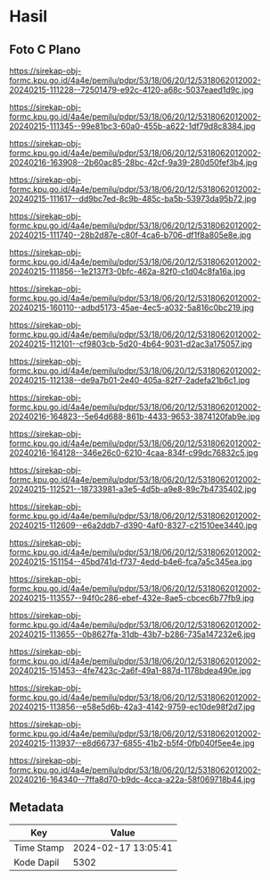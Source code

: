 # Hasil

## Foto C Plano

https://sirekap-obj-formc.kpu.go.id/4a4e/pemilu/pdpr/53/18/06/20/12/5318062012002-20240215-111228--72501479-e92c-4120-a68c-5037eaed1d9c.jpg

https://sirekap-obj-formc.kpu.go.id/4a4e/pemilu/pdpr/53/18/06/20/12/5318062012002-20240215-111345--99e81bc3-60a0-455b-a622-1df79d8c8384.jpg

https://sirekap-obj-formc.kpu.go.id/4a4e/pemilu/pdpr/53/18/06/20/12/5318062012002-20240216-163908--2b60ac85-28bc-42cf-9a39-280d50fef3b4.jpg

https://sirekap-obj-formc.kpu.go.id/4a4e/pemilu/pdpr/53/18/06/20/12/5318062012002-20240215-111617--dd9bc7ed-8c9b-485c-ba5b-53973da95b72.jpg

https://sirekap-obj-formc.kpu.go.id/4a4e/pemilu/pdpr/53/18/06/20/12/5318062012002-20240215-111740--28b2d87e-c80f-4ca6-b706-df1f8a805e8e.jpg

https://sirekap-obj-formc.kpu.go.id/4a4e/pemilu/pdpr/53/18/06/20/12/5318062012002-20240215-111856--1e2137f3-0bfc-462a-82f0-c1d04c8fa16a.jpg

https://sirekap-obj-formc.kpu.go.id/4a4e/pemilu/pdpr/53/18/06/20/12/5318062012002-20240215-160110--adbd5173-45ae-4ec5-a032-5a816c0bc219.jpg

https://sirekap-obj-formc.kpu.go.id/4a4e/pemilu/pdpr/53/18/06/20/12/5318062012002-20240215-112101--cf9803cb-5d20-4b64-9031-d2ac3a175057.jpg

https://sirekap-obj-formc.kpu.go.id/4a4e/pemilu/pdpr/53/18/06/20/12/5318062012002-20240215-112138--de9a7b01-2e40-405a-82f7-2adefa21b6c1.jpg

https://sirekap-obj-formc.kpu.go.id/4a4e/pemilu/pdpr/53/18/06/20/12/5318062012002-20240216-164823--5e64d688-861b-4433-9653-3874120fab9e.jpg

https://sirekap-obj-formc.kpu.go.id/4a4e/pemilu/pdpr/53/18/06/20/12/5318062012002-20240216-164128--346e26c0-6210-4caa-834f-c99dc76832c5.jpg

https://sirekap-obj-formc.kpu.go.id/4a4e/pemilu/pdpr/53/18/06/20/12/5318062012002-20240215-112521--18733981-a3e5-4d5b-a9e8-89c7b4735402.jpg

https://sirekap-obj-formc.kpu.go.id/4a4e/pemilu/pdpr/53/18/06/20/12/5318062012002-20240215-112609--e6a2ddb7-d390-4af0-8327-c21510ee3440.jpg

https://sirekap-obj-formc.kpu.go.id/4a4e/pemilu/pdpr/53/18/06/20/12/5318062012002-20240215-151154--45bd741d-f737-4edd-b4e6-fca7a5c345ea.jpg

https://sirekap-obj-formc.kpu.go.id/4a4e/pemilu/pdpr/53/18/06/20/12/5318062012002-20240215-113557--94f0c286-ebef-432e-8ae5-cbcec6b77fb9.jpg

https://sirekap-obj-formc.kpu.go.id/4a4e/pemilu/pdpr/53/18/06/20/12/5318062012002-20240215-113655--0b8627fa-31db-43b7-b286-735a147232e6.jpg

https://sirekap-obj-formc.kpu.go.id/4a4e/pemilu/pdpr/53/18/06/20/12/5318062012002-20240215-151453--4fe7423c-2a6f-49a1-887d-1178bdea490e.jpg

https://sirekap-obj-formc.kpu.go.id/4a4e/pemilu/pdpr/53/18/06/20/12/5318062012002-20240215-113856--e58e5d6b-42a3-4142-9759-ec10de98f2d7.jpg

https://sirekap-obj-formc.kpu.go.id/4a4e/pemilu/pdpr/53/18/06/20/12/5318062012002-20240215-113937--e8d66737-6855-41b2-b5f4-0fb040f5ee4e.jpg

https://sirekap-obj-formc.kpu.go.id/4a4e/pemilu/pdpr/53/18/06/20/12/5318062012002-20240216-164340--7ffa8d70-b9dc-4cca-a22a-58f069718b44.jpg


## Metadata

| Key        | Value               |
| ---------- | ------------------- |
| Time Stamp | 2024-02-17 13:05:41 |
| Kode Dapil | 5302                |



